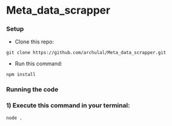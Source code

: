 # Meta_data_scrapper

### Setup

* Clone this repo:

```
git clone https://github.com/archulal/Meta_data_scrapper.git

```

* Run this command:

```
npm install
```

### Running the code

### 1) Execute this command in your terminal:

```
node .
